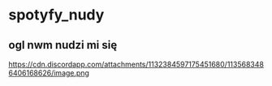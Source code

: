 # spotyfy_nudy
## ogl nwm nudzi mi się
https://cdn.discordapp.com/attachments/1132384597175451680/1135683486406168626/image.png
